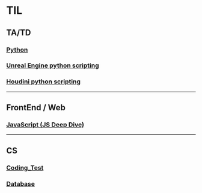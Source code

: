 # TIL
## TA/TD
### [Python](https://github.com/sr0020/TIL/tree/main/Python) 
### [Unreal Engine python scripting](https://github.com/sr0020/TIL/tree/main/Unreal%20Engine)
### [Houdini python scripting](https://github.com/sr0020/TIL/tree/main/Houdini)
---
## FrontEnd / Web
### [JavaScript (JS Deep Dive)](https://github.com/sr0020/TIL/tree/main/Javascript)
---
## CS
### [Coding_Test](https://github.com/sr0020/TIL/tree/main/Coding_Test)
### [Database](https://github.com/sr0020/TIL/tree/main/Date%20Base)